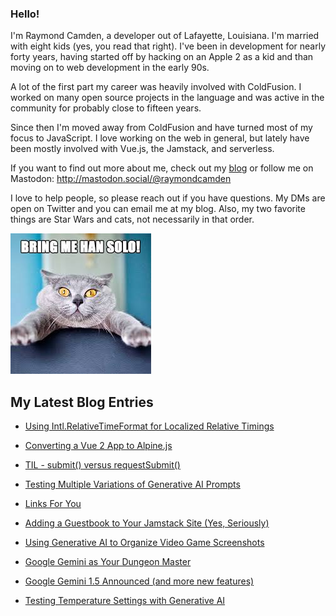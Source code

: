 ### Hello!

I'm Raymond Camden, a developer out of Lafayette, Louisiana. I'm married with eight kids (yes, you read that right). I've been in development for nearly forty years, having started off by hacking on an Apple 2 as a kid and than moving on to web development in the early 90s.

A lot of the first part my career was heavily involved with ColdFusion. I worked on many open source projects in the language and was active in the community for probably close to fifteen years. 

Since then I'm moved away from ColdFusion and have turned most of my focus to JavaScript. I love working on the web in general, but lately have been mostly involved with Vue.js, the Jamstack, and serverless. 

If you want to find out more about me, check out my [blog](https://www.raymondcamden.com) or follow me on Mastodon: <http://mastodon.social/@raymondcamden>

I love to help people, so please reach out if you have questions. My DMs are open on Twitter and you can email me at my blog. Also, my two favorite things are Star Wars and cats, not necessarily in that order.

![Star Wars cat](https://raw.githubusercontent.com/cfjedimaster/cfjedimaster/master/cat.jpg)

<!-- RSS -->
## My Latest Blog Entries

* [Using Intl.RelativeTimeFormat for Localized Relative Timings](https://www.raymondcamden.com/2024/03/07/using-intlrelativetimeformat-for-localized-relative-timings)

* [Converting a Vue 2 App to Alpine.js](https://www.raymondcamden.com/2024/03/04/converting-a-vue-2-app-to-alpinejs)

* [TIL - submit() versus requestSubmit()](https://www.raymondcamden.com/2024/03/01/til-submit-versus-requestsubmit)

* [Testing Multiple Variations of Generative AI Prompts](https://www.raymondcamden.com/2024/02/26/testing-multiple-variations-of-generative-ai-prompts)

* [Links For You](https://www.raymondcamden.com/2024/02/25/links-for-you)

* [Adding a Guestbook to Your Jamstack Site (Yes, Seriously)](https://www.raymondcamden.com/2024/02/22/adding-a-guestbook-to-your-jamstack-site-yes-seriously)

* [Using Generative AI to Organize Video Game Screenshots](https://www.raymondcamden.com/2024/02/19/using-generative-ai-to-organize-video-game-screenshots)

* [Google Gemini as Your Dungeon Master](https://www.raymondcamden.com/2024/02/16/google-gemini-as-your-dungeon-master)

* [Google Gemini 1.5 Announced (and more new features)](https://www.raymondcamden.com/2024/02/15/google-gemini-15-announced-but-not-yet-released)

* [Testing Temperature Settings with Generative AI](https://www.raymondcamden.com/2024/02/14/testing-temperature-settings-with-generative-ai)

<!-- ENDRSS -->

